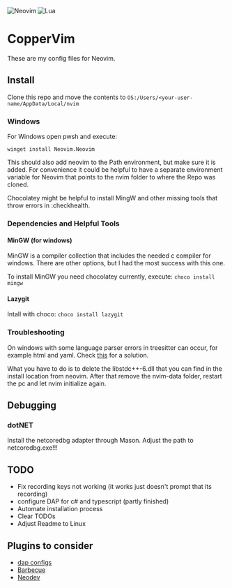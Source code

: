 ![Neovim](https://img.shields.io/badge/NeoVim-%2357A143.svg?&style=for-the-badge&logo=neovim&logoColor=white)
![Lua](https://img.shields.io/badge/lua-%232C2D72.svg?style=for-the-badge&logo=lua&logoColor=white)

# CopperVim

These are my config files for Neovim.

## Install

Clone this repo and move the contents to ```OS:/Users/<your-user-name/AppData/Local/nvim```

### Windows

For Windows open pwsh and execute:
```pwsh
winget install Neovim.Neovim
```

This should also add neovim to the Path environment, but make sure it is added.
For convenience it could be helpful to have a separate environment variable for Neovim that points to the nvim folder
to where the Repo was cloned.

Chocolatey might be helpful to install MingW and other missing tools that throw errors in :checkhealth.

### Dependencies and Helpful Tools

#### MinGW (for windows)

MinGW is a compiler collection that includes the needed c compiler for windows. There are other options, but I had the most
success with this one.

To install MinGW you need chocolatey currently, execute: ```choco install mingw```

#### Lazygit

Intall with choco: ```choco install lazygit```

### Troubleshooting

On windows with some language parser errors in treesitter can occur, for example html and yaml.
Check [this](https://github.com/nvim-treesitter/nvim-treesitter/issues/3587#issuecomment-1306608973) for a solution.

What you have to do is to delete the libstdc++-6.dll that you can find in the install location from neovim.
After that remove the nvim-data folder, restart the pc and let nvim initialize again.

## Debugging

### dotNET

Install the netcoredbg adapter through Mason. Adjust the path to netcoredbg.exe!!!

## TODO

- Fix recording keys not working (it works just doesn't prompt that its recording)
- configure DAP for c# and typescript (partly finished)
- Automate installation process
- Clear TODOs
- Adjust Readme to Linux

## Plugins to consider

- [dap configs](https://github.com/ldelossa/nvim-dap-projects)
- [Barbecue]()
- [Neodev](https://github.com/folke/neodev.nvim)

